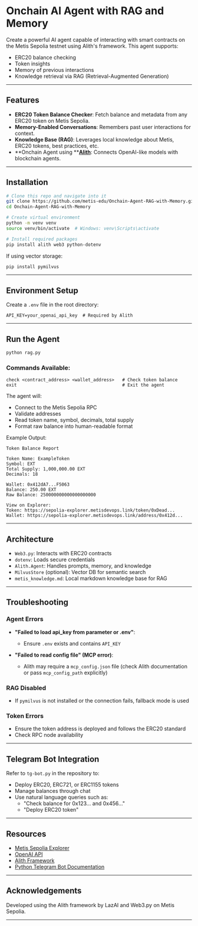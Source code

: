 # Onchain AI Agent with RAG and Memory

Create a powerful AI agent capable of interacting with smart contracts on the Metis Sepolia testnet using Alith's framework. This agent supports:

- ERC20 balance checking
- Token insights
- Memory of previous interactions
- Knowledge retrieval via RAG (Retrieval-Augmented Generation)

---

## Features

- **ERC20 Token Balance Checker**: Fetch balance and metadata from any ERC20 token on Metis Sepolia.
- **Memory-Enabled Conversations**: Remembers past user interactions for context.
- **Knowledge Base (RAG)**: Leverages local knowledge about Metis, ERC20 tokens, best practices, etc.
- **Onchain Agent using **[**Alith**](https://github.com/0xLazAI/alith): Connects OpenAI-like models with blockchain agents.

---

## Installation

```bash
# Clone this repo and navigate into it
git clone https://github.com/metis-edu/Onchain-Agent-RAG-with-Memory.git
cd Onchain-Agent-RAG-with-Memory

# Create virtual environment
python -m venv venv
source venv/bin/activate  # Windows: venv\Scripts\activate

# Install required packages
pip install alith web3 python-dotenv
```

If using vector storage:

```bash
pip install pymilvus
```

---

## Environment Setup

Create a `.env` file in the root directory:

```env
API_KEY=your_openai_api_key  # Required by Alith
```

---

## Run the Agent

```bash
python rag.py
```

### Commands Available:

```
check <contract_address> <wallet_address>   # Check token balance
exit                                        # Exit the agent
```

The agent will:

- Connect to the Metis Sepolia RPC
- Validate addresses
- Read token name, symbol, decimals, total supply
- Format raw balance into human-readable format

Example Output:

```
Token Balance Report

Token Name: ExampleToken
Symbol: EXT
Total Supply: 1,000,000.00 EXT
Decimals: 18

Wallet: 0x412dA7...F5063
Balance: 250.00 EXT
Raw Balance: 250000000000000000000

View on Explorer:
Token: https://sepolia-explorer.metisdevops.link/token/0xDead...
Wallet: https://sepolia-explorer.metisdevops.link/address/0x412d...
```

---

## Architecture

- `Web3.py`: Interacts with ERC20 contracts
- `dotenv`: Loads secure credentials
- `Alith.Agent`: Handles prompts, memory, and knowledge
- `MilvusStore` (optional): Vector DB for semantic search
- `metis_knowledge.md`: Local markdown knowledge base for RAG

---

## Troubleshooting

### Agent Errors

- **"Failed to load api\_key from parameter or .env"**:

  - Ensure `.env` exists and contains `API_KEY`

- **"Failed to read config file" (MCP error)**:

  - Alith may require a `mcp_config.json` file (check Alith documentation or pass `mcp_config_path` explicitly)

### RAG Disabled

- If `pymilvus` is not installed or the connection fails, fallback mode is used

### Token Errors

- Ensure the token address is deployed and follows the ERC20 standard
- Check RPC node availability

---

## Telegram Bot Integration

Refer to `tg-bot.py` in the repository to:

- Deploy ERC20, ERC721, or ERC1155 tokens
- Manage balances through chat
- Use natural language queries such as:
  - "Check balance for 0x123... and 0x456..."
  - "Deploy ERC20 token"

---

## Resources

- [Metis Sepolia Explorer](https://sepolia-explorer.metisdevops.link)
- [OpenAI API](https://platform.openai.com)
- [Alith Framework](https://github.com/0xLazAI/alith)
- [Python Telegram Bot Documentation](https://python-telegram-bot.readthedocs.io/)

---

## Acknowledgements

Developed using the Alith framework by LazAI and Web3.py on Metis Sepolia.

---

